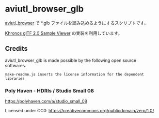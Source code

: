 # aviutl_browser_glb

[aviutl_browser](https://github.com/oov/aviutl_browser) で *.glb ファイルを読み込めるようにするスクリプトです。

[Khronos glTF 2.0 Sample Viewer](https://github.com/KhronosGroup/glTF-Sample-Viewer) の実装を利用しています。

## Credits

aviutl_browser_glb is made possible by the following open source softwares.

`make-readme.js inserts the license information for the dependent libraries`

### Poly Haven - HDRIs / Studio Small 08

https://polyhaven.com/a/studio_small_08

Licensed under CC0: https://creativecommons.org/publicdomain/zero/1.0/

